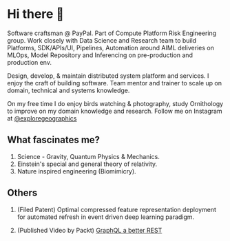 # Hi there 👋

Software craftsman @ PayPal. Part of Compute Platform Risk Engineering group. Work closely with Data Science and Research team to build Platforms, SDK/APIs/UI, Pipelines, Automation around AIML deliveries on MLOps, Model Repository and Inferencing on pre-production and production env.

Design, develop, & maintain distributed system platform and services. I enjoy the craft of building software. Team mentor and trainer to scale up on domain, technical and systems knowledge.

On my free time I do enjoy birds watching & photography, study Ornithology to improve on my domain knowledge and research. Follow me on Instagram at [@exploregeographics](https://instagram.com/exploregeographics)

## What fascinates me?

1. Science - Gravity, Quantum Physics & Mechanics.
2. Einstein's special and general theory of relativity.
3. Nature inspired engineering (Biomimicry).

## Others

1. (Filed Patent) Optimal compressed feature representation deployment for automated refresh in event driven deep learning paradigm.

2. (Published Video by Packt) [GraphQL a better REST](https://www.packtpub.com/product/hands-on-graphql-for-better-restful-web-services-video/9781788995627)
